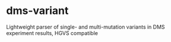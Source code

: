 # dms-variant
Lightweight parser of single- and multi-mutation variants in DMS experiment results, HGVS compatible
